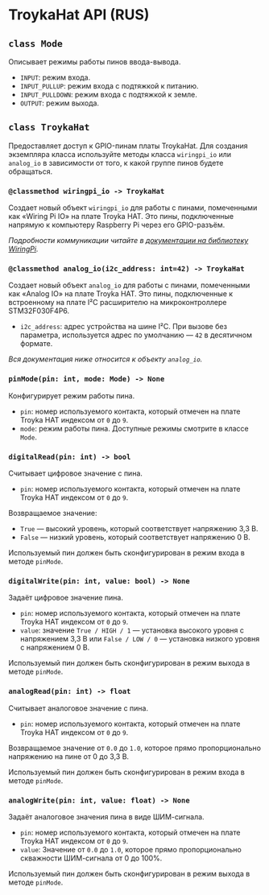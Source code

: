 # TroykaHat API (RUS)

## `class Mode`

Описывает режимы работы пинов ввода-вывода.

- `INPUT`: режим входа.
- `INPUT_PULLUP`: режим входа с подтяжкой к питанию.
- `INPUT_PULLDOWN`: режим входа с подтяжкой к земле.
- `OUTPUT`: режим выхода.

## `class TroykaHat`

Предоставляет доступ к GPIO-пинам платы TroykaHat. Для создания экземпляра класса используйте методы класса `wiringpi_io` или `analog_io` в зависимости от того, к какой группе пинов будете обращаться.

### `@classmethod wiringpi_io -> TroykaHat`

Создает новый объект `wiringpi_io` для работы с пинами, помеченными как «Wiring Pi IO» на плате Troyka HAT. Это пины, подключенные напрямую к компьютеру Raspberry Pi через его GPIO-разъём.

_Подробности коммуникации читайте в [документации на библиотеку WiringPi](https://pypi.org/project/wiringpi/)._

### `@classmethod analog_io(i2c_address: int=42) -> TroykaHat`

Создает новый объект `analog_io` для работы с пинами, помеченными как «Analog IO» на плате Troyka HAT. Это пины, подключенные к встроенному на плате I²C расширителю на микроконтроллере STM32F030F4P6.

- `i2c_address`: адрес устройства на шине I²C. При вызове без параметра, используется адрес по умолчанию — `42` в десятичном формате.

_Вся документация ниже относится к объекту `analog_io`._

### `pinMode(pin: int, mode: Mode) -> None`

Конфигурирует режим работы пина.

- `pin`: номер используемого контакта, который отмечен на плате Troyka HAT индексом от `0` до `9`.
- `mode`: режим работы пина. Доступные режимы смотрите в классе `Mode`.

### `digitalRead(pin: int) -> bool`

Считывает цифровое значение с пина.

- `pin`: номер используемого контакта, который отмечен на плате Troyka HAT индексом от `0` до `9`.

Возвращаемое значение:

- `True` — высокий уровень, который соответствует напряжению 3,3 В.
- `False` — низкий уровень, который соответствует напряжению 0 В.

Используемый пин должен быть сконфигурирован в режим входа в методе `pinMode`.

### `digitalWrite(pin: int, value: bool) -> None`

Задаёт цифровое значение пина.

- `pin`: номер используемого контакта, который отмечен на плате Troyka HAT индексом от `0` до `9`.
- `value`: значение `True / HIGH / 1` — установка высокого уровня с напряжением 3,3 В или `False / LOW / 0` — установка низкого уровня с напряжением 0 В.

Используемый пин должен быть сконфигурирован в режим выхода в методе `pinMode`.

### `analogRead(pin: int) -> float`

Считывает аналоговое значение с пина.

- `pin`: номер используемого контакта, который отмечен на плате Troyka HAT индексом от `0` до `9`.

Возвращаемое значение от `0.0` до `1.0`, которое прямо пропорционально напряжению на пине от 0 до 3,3 В.

Используемый пин должен быть сконфигурирован в режим входа в методе `pinMode`.

### `analogWrite(pin: int, value: float) -> None`

Задаёт аналоговое значения пина в виде ШИМ-сигнала.

- `pin`: номер используемого контакта, который отмечен на плате Troyka HAT индексом от `0` до `9`.
- `value`: Значение от `0.0` до `1.0`, которое прямо пропорционально скважности ШИМ-сигнала от 0 до 100%.

Используемый пин должен быть сконфигурирован в режим выхода в методе `pinMode`.
